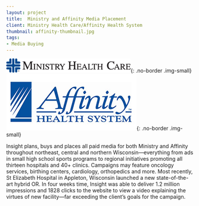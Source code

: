 ```yaml
---
layout: project
title:  Ministry and Affinity Media Placement
client: Ministry Health Care/Affinity Health System
thumbnail: affinity-thumbnail.jpg
tags:
- Media Buying
---
```


![Ministry Health Care](/img/ministry-health-care-logo.gif){: .no-border .img-small}
![Affinity Health System](/img/affinity-logo.jpg){: .no-border .img-small}

Insight plans, buys and places all paid media for both Ministry and Affinity throughout northeast, central and northern Wisconsin—everything from ads in small high school sports programs to regional initiatives promoting all thirteen hospitals and 40+ clinics. Campaigns may feature oncology services, birthing centers, cardiology, orthopedics and more.  Most recently, St Elizabeth Hospital in Appleton, Wisconsin launched a new state-of-the-art hybrid OR. In four weeks time, Insight was able to deliver 1.2 million impressions and 1828 clicks to the website to view a video explaining the virtues of new facility—far exceeding the client’s goals for the campaign.